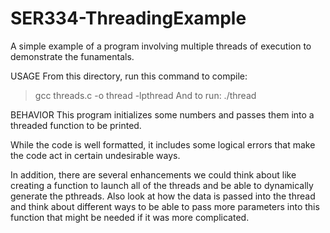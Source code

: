 # SER334-ThreadingExample
A simple example of a program involving multiple threads of execution to demonstrate the funamentals.

USAGE
From this directory, run this command to compile:
> gcc threads.c -o thread -lpthread
And to run:
> ./thread

BEHAVIOR
This program initializes some numbers and passes them into a threaded function to be printed.

While the code is well formatted, it includes some logical errors that make the code act in certain undesirable ways.

In addition, there are several enhancements we could think about like creating a function to launch all of the threads and be able to dynamically generate the pthreads.  Also look at how the data is passed into the thread and think about different ways to be able to pass more parameters into this function that might be needed if it was more complicated.
